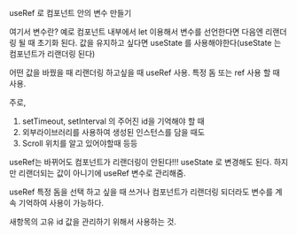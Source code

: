 useRef 로 컴포넌트 안의 변수 만들기

여기서 변수란?
예로 컴포넌트 내부에서 let 이용해서 변수를 선언한다면 다음엔 리랜더링 될 때 초기화 된다.
값을 유지하고 싶다면 useState 를 사용해야한다(useState 는 컴포넌트가 리랜더링 된다)

어떤 값을 바꿨을 때 리랜더링 하고싶을 때 useRef 사용.
특정 돔 또는 ref 사용 할 때 사용.

주로, 
1. setTimeout, setInterval 의 주어진 id을 기억해야 할 때 
2. 외부라이브러리를 사용하여 생성된 인스턴스를 담을 때도
3.  Scroll 위치를 알고 있어야할때 등등

useRef는 바뀌어도 컴포넌트가 리랜더링이 안된다!!!
useState 로 변경해도 된다. 하지만 리랜더되는 값이 아니기에 useRef 변수로 관리해줌.

useRef 특정 돔을 선택 하고 싶을 때 쓰거나 
컴포넌트가 리랜더링 되더라도 변수를 계속 기억하여 사용이 가능하다.

새항목의 고유 id 값을 관리하기 위해서 사용하는 것.

